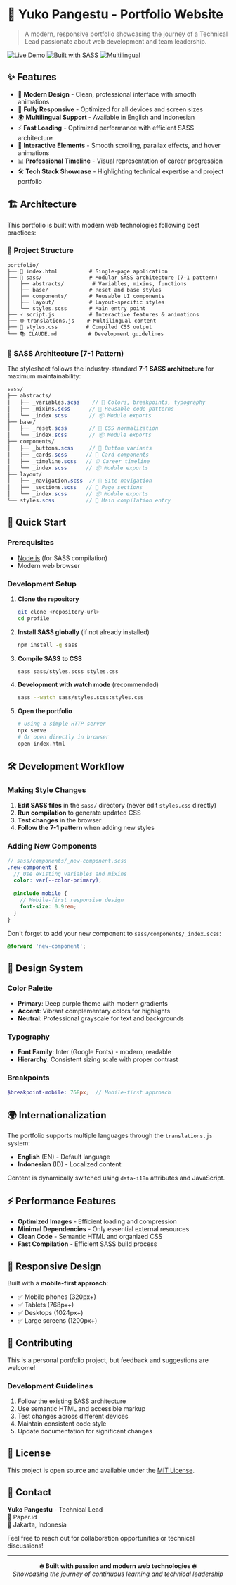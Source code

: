 # 🚀 Yuko Pangestu - Portfolio Website

> A modern, responsive portfolio showcasing the journey of a Technical Lead passionate about web development and team leadership.

[![Live Demo](https://img.shields.io/badge/Live%20Demo-Visit%20Portfolio-brightgreen?style=for-the-badge&logo=globe)](your-portfolio-url-here)
[![Built with SASS](https://img.shields.io/badge/Built%20with-SASS-ff69b4?style=for-the-badge&logo=sass)](https://sass-lang.com/)
[![Multilingual](https://img.shields.io/badge/Language-EN%20|%20ID-blue?style=for-the-badge&logo=google-translate)](translations.js)

## ✨ Features

- 🎨 **Modern Design** - Clean, professional interface with smooth animations
- 📱 **Fully Responsive** - Optimized for all devices and screen sizes
- 🌍 **Multilingual Support** - Available in English and Indonesian
- ⚡ **Fast Loading** - Optimized performance with efficient SASS architecture
- 🎯 **Interactive Elements** - Smooth scrolling, parallax effects, and hover animations
- 📊 **Professional Timeline** - Visual representation of career progression
- 🛠️ **Tech Stack Showcase** - Highlighting technical expertise and project portfolio

## 🏗️ Architecture

This portfolio is built with modern web technologies following best practices:

### 📁 Project Structure

```
portfolio/
├── 📄 index.html          # Single-page application
├── 🎨 sass/               # Modular SASS architecture (7-1 pattern)
│   ├── abstracts/         # Variables, mixins, functions
│   ├── base/             # Reset and base styles
│   ├── components/       # Reusable UI components
│   ├── layout/           # Layout-specific styles
│   └── styles.scss       # Main entry point
├── ⚡ script.js           # Interactive features & animations
├── 🌐 translations.js    # Multilingual content
├── 🎯 styles.css         # Compiled CSS output
└── 📚 CLAUDE.md          # Development guidelines
```

### 🎨 SASS Architecture (7-1 Pattern)

The stylesheet follows the industry-standard **7-1 SASS architecture** for maximum maintainability:

```scss
sass/
├── abstracts/
│   ├── _variables.scss    // 🎨 Colors, breakpoints, typography
│   ├── _mixins.scss      // 🔧 Reusable code patterns
│   └── _index.scss       // 📦 Module exports
├── base/
│   ├── _reset.scss       // 🔄 CSS normalization
│   └── _index.scss       // 📦 Module exports
├── components/
│   ├── _buttons.scss     // 🔘 Button variants
│   ├── _cards.scss      // 📇 Card components
│   ├── _timeline.scss   // ⏰ Career timeline
│   └── _index.scss      // 📦 Module exports
├── layout/
│   ├── _navigation.scss  // 🧭 Site navigation
│   ├── _sections.scss   // 📑 Page sections
│   └── _index.scss      // 📦 Module exports
└── styles.scss          // 🎯 Main compilation entry
```

## 🚀 Quick Start

### Prerequisites

- [Node.js](https://nodejs.org/) (for SASS compilation)
- Modern web browser

### Development Setup

1. **Clone the repository**
   ```bash
   git clone <repository-url>
   cd profile
   ```

2. **Install SASS globally** (if not already installed)
   ```bash
   npm install -g sass
   ```

3. **Compile SASS to CSS**
   ```bash
   sass sass/styles.scss styles.css
   ```

4. **Development with watch mode** (recommended)
   ```bash
   sass --watch sass/styles.scss:styles.css
   ```

5. **Open the portfolio**
   ```bash
   # Using a simple HTTP server
   npx serve .
   # Or open directly in browser
   open index.html
   ```

## 🛠️ Development Workflow

### Making Style Changes

1. **Edit SASS files** in the `sass/` directory (never edit `styles.css` directly)
2. **Run compilation** to generate updated CSS
3. **Test changes** in the browser
4. **Follow the 7-1 pattern** when adding new styles

### Adding New Components

```scss
// sass/components/_new-component.scss
.new-component {
  // Use existing variables and mixins
  color: var(--color-primary);
  
  @include mobile {
    // Mobile-first responsive design
    font-size: 0.9rem;
  }
}
```

Don't forget to add your new component to `sass/components/_index.scss`:
```scss
@forward 'new-component';
```

## 🎨 Design System

### Color Palette
- **Primary**: Deep purple theme with modern gradients
- **Accent**: Vibrant complementary colors for highlights
- **Neutral**: Professional grayscale for text and backgrounds

### Typography
- **Font Family**: Inter (Google Fonts) - modern, readable
- **Hierarchy**: Consistent sizing scale with proper contrast

### Breakpoints
```scss
$breakpoint-mobile: 768px;  // Mobile-first approach
```

## 🌍 Internationalization

The portfolio supports multiple languages through the `translations.js` system:

- **English** (EN) - Default language
- **Indonesian** (ID) - Localized content

Content is dynamically switched using `data-i18n` attributes and JavaScript.

## ⚡ Performance Features

- **Optimized Images** - Efficient loading and compression
- **Minimal Dependencies** - Only essential external resources
- **Clean Code** - Semantic HTML and organized CSS
- **Fast Compilation** - Efficient SASS build process

## 📱 Responsive Design

Built with a **mobile-first approach**:
- ✅ Mobile phones (320px+)
- ✅ Tablets (768px+)
- ✅ Desktops (1024px+)
- ✅ Large screens (1200px+)

## 🤝 Contributing

This is a personal portfolio project, but feedback and suggestions are welcome! 

### Development Guidelines

1. Follow the existing SASS architecture
2. Use semantic HTML and accessible markup
3. Test changes across different devices
4. Maintain consistent code style
5. Update documentation for significant changes

## 📄 License

This project is open source and available under the [MIT License](LICENSE).

## 📧 Contact

**Yuko Pangestu** - Technical Lead  
🏢 Paper.id  
📍 Jakarta, Indonesia  

Feel free to reach out for collaboration opportunities or technical discussions!

---

<p align="center">
  <strong>🔥 Built with passion and modern web technologies 🔥</strong><br>
  <em>Showcasing the journey of continuous learning and technical leadership</em>
</p>